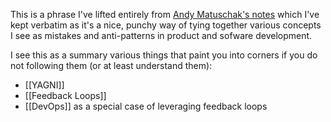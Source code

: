 This is a phrase I've lifted entirely from [Andy Matuschak's notes](https://notes.andymatuschak.org/About_these_notes?stackedNotes=z2kr7QrJczqYyfwLFcv1FLEUMdVTsgfYSdFXA) which I've kept verbatim as it's a nice, punchy way of tying together various concepts I see as mistakes and anti-patterns in product and sofware development.

I see this as a summary various things that paint you into corners if you do not following them (or at least understand them):

* [[YAGNI]]
* [[Feedback Loops]]
* [[DevOps]] as a special case of leveraging feedback loops
